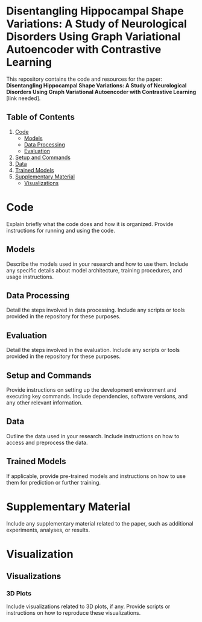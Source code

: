 # Disentangling Hippocampal Shape Variations: A Study of Neurological Disorders Using Graph Variational Autoencoder with Contrastive Learning

This repository contains the code and resources for the paper: **Disentangling Hippocampal Shape Variations: A Study of Neurological Disorders Using Graph Variational Autoencoder with Contrastive Learning** [link needed].

## Table of Contents

1. [Code](#code)
    - [Models](#models)
    - [Data Processing](#data-processing)
    - [Evaluation](#evaluation)
2. [Setup and Commands](#setup-and-commands)
3. [Data](#data)
4. [Trained Models](#trained-models)
5. [Supplementary Material](#supplementary-material)
    - [Visualizations](#visualizations)

# Code

Explain briefly what the code does and how it is organized. Provide instructions for running and using the code.

## Models

Describe the models used in your research and how to use them. Include any specific details about model architecture, training procedures, and usage instructions.

## Data Processing

Detail the steps involved in data processing. Include any scripts or tools provided in the repository for these purposes.

## Evaluation

Detail the steps involved in the evaluation. Include any scripts or tools provided in the repository for these purposes.

## Setup and Commands

Provide instructions on setting up the development environment and executing key commands. Include dependencies, software versions, and any other relevant information.

## Data

Outline the data used in your research. Include instructions on how to access and preprocess the data.

## Trained Models

If applicable, provide pre-trained models and instructions on how to use them for prediction or further training.

# Supplementary Material

Include any supplementary material related to the paper, such as additional experiments, analyses, or results.

# Visualization

## Visualizations

### 3D Plots

Include visualizations related to 3D plots, if any. Provide scripts or instructions on how to reproduce these visualizations.

